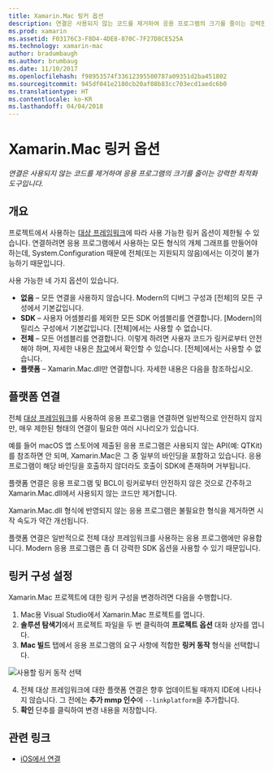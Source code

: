 ```yaml
---
title: Xamarin.Mac 링커 옵션
description: 연결은 사용되지 않는 코드를 제거하여 응용 프로그램의 크기를 줄이는 강력한 최적화 도구입니다.
ms.prod: xamarin
ms.assetid: F03176C3-F8D4-4DE8-870C-7F27D8CE525A
ms.technology: xamarin-mac
author: bradumbaugh
ms.author: brumbaug
ms.date: 11/10/2017
ms.openlocfilehash: f98953574f33612395500787a09351d2ba451802
ms.sourcegitcommit: 945df041e2180cb20af08b83cc703ecd1aedc6b0
ms.translationtype: HT
ms.contentlocale: ko-KR
ms.lasthandoff: 04/04/2018
---
```

# <a name="xamarinmac-linker-options"></a>Xamarin.Mac 링커 옵션

_연결은 사용되지 않는 코드를 제거하여 응용 프로그램의 크기를 줄이는 강력한 최적화 도구입니다._

## <a name="overview"></a>개요

프로젝트에서 사용하는 [대상 프레임워크](~/mac/platform/target-framework.md)에 따라 사용 가능한 링커 옵션이 제한될 수 있습니다. 연결하려면 응용 프로그램에서 사용하는 모든 형식의 개체 그래프를 만들어야 하는데, System.Configuration 때문에 전체(또는 지원되지 않음)에서는 이것이 불가능하기 때문입니다.

사용 가능한 네 가지 옵션이 있습니다.

- **없음** – 모든 연결을 사용하지 않습니다. Modern의 디버그 구성과 [전체]의 모든 구성에서 기본값입니다.
- **SDK** – 사용자 어셈블리를 제외한 모든 SDK 어셈블리를 연결합니다. [Modern]의 릴리스 구성에서 기본값입니다. [전체]에서는 사용할 수 없습니다.
- **전체** – 모든 어셈블리를 연결합니다. 이렇게 하려면 사용자 코드가 링커로부터 안전해야 하며, 자세한 내용은 [참고](~/ios/deploy-test/linker.md)에서 확인할 수 있습니다. [전체]에서는 사용할 수 없습니다.
- **플랫폼** – Xamarin.Mac.dll만 연결합니다. 자세한 내용은 다음을 참조하십시오.

## <a name="platform-linking"></a>플랫폼 연결

전체 [대상 프레임워크](~/mac/platform/target-framework.md)를 사용하여 응용 프로그램을 연결하면 일반적으로 안전하지 않지만, 매우 제한된 형태의 연결이 필요한 여러 시나리오가 있습니다.

예를 들어 macOS 앱 스토어에 제출된 응용 프로그램은 사용되지 않는 API(예: QTKit)를 참조하면 안 되며, Xamarin.Mac은 그 중 일부의 바인딩을 포함하고 있습니다. 응용 프로그램이 해당 바인딩을 호출하지 않더라도 호출이 SDK에 존재하며 거부됩니다.

플랫폼 연결은 응용 프로그램 및 BCL이 링커로부터 안전하지 않은 것으로 간주하고 Xamarin.Mac.dll에서 사용되지 않는 코드만 제거합니다. 

Xamarin.Mac.dll 형식에 반영되지 않는 응용 프로그램은 불필요한 형식을 제거하면 시작 속도가 약간 개선됩니다.

플랫폼 연결은 일반적으로 전체 대상 프레임워크를 사용하는 응용 프로그램에만 유용합니다. Modern 응용 프로그램은 좀 더 강력한 SDK 옵션을 사용할 수 있기 때문입니다.

## <a name="setting-the-linker-configuration"></a>링커 구성 설정

Xamarin.Mac 프로젝트에 대한 링커 구성을 변경하려면 다음을 수행합니다.

1. Mac용 Visual Studio에서 Xamarin.Mac 프로젝트를 엽니다.
2. **솔루션 탐색기**에서 프로젝트 파일을 두 번 클릭하여 **프로젝트 옵션** 대화 상자를 엽니다.
3. **Mac 빌드** 탭에서 응용 프로그램의 요구 사항에 적합한 **링커 동작** 형식을 선택합니다.

  ![사용할 링커 동작 선택](linker-images/link-behavior.png "사용할 링커 동작 선택")

4. 전체 대상 프레임워크에 대한 플랫폼 연결은 향후 업데이트될 때까지 IDE에 나타나지 않습니다. 그 전에는 **추가 mmp 인수**에 `--linkplatform`을 추가합니다.
5. **확인** 단추를 클릭하여 변경 내용을 저장합니다.


## <a name="related-links"></a>관련 링크

- [iOS에서 연결](~/ios/deploy-test/linker.md)
